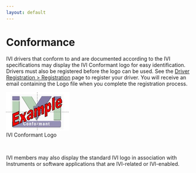 ```yaml
---
layout: default
---
```

# Conformance

IVI drivers that conform to and are documented according to the IVI
specifications may display the IVI Conformant logo for easy
identification. Drivers must also be registered before the logo can be
used. See the [Driver Registration \>
Registration](../registered_drivers/register_driver.html) page to
register your driver. You will receive an email containing the Logo file
when you complete the registration process.

![IVI Conformant Logo](../images/IVI_Conformant_Logo.jpg)  
IVI Conformant Logo

 

  

IVI members may also display the standard IVI logo in association with
Instruments or software applications that are IVI-related or
IVI-enabled.
